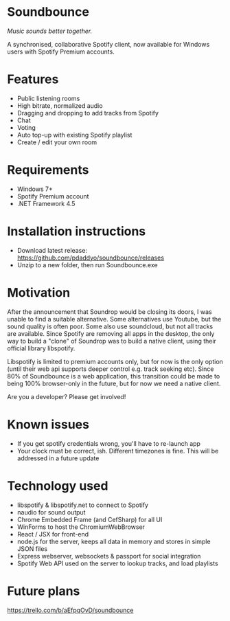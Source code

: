 Soundbounce 
=========================
*Music sounds better together.*

A synchronised, collaborative Spotify client, now available for Windows users with Spotify Premium accounts.

Features
=======
- Public listening rooms
- High bitrate, normalized audio
- Dragging and dropping to add tracks from Spotify
- Chat
- Voting
- Auto top-up with existing Spotify playlist
- Create / edit your own room

Requirements
==========
- Windows 7+
- Spotify Premium account
- .NET Framework 4.5

Installation instructions
=============
- Download latest release: https://github.com/pdaddyo/soundbounce/releases
- Unzip to a new folder, then run Soundbounce.exe

Motivation
==========
After the announcement that Soundrop would be closing its doors, I was unable to find a suitable alternative.  Some alternatives use Youtube, but the sound quality is often poor.  Some also use soundcloud, but not all tracks are available.  Since Spotify are removing all apps in the desktop, the only way to build a "clone" of Soundrop was to build a native client, using their official library libspotify.  

Libspotify is limited to premium accounts only, but for now is the only option (until their web api supports deeper control e.g. track seeking etc).  Since 80% of Soundbounce is a web application, this transition could be made to being 100% browser-only in the future, but for now we need a native client.  

Are you a developer?  Please get involved!

Known issues
============
- If you get spotify credentials wrong, you'll have to re-launch app
- Your clock must be correct, ish.  Different timezones is fine.  This will be addressed in a future update

Technology used
=================
- libspotify & libspotify.net to connect to Spotify
- naudio for sound output
- Chrome Embedded Frame (and CefSharp) for all UI
- WinForms to host the ChromiumWebBrowser
- React / JSX for front-end 
- node.js for the server, keeps all data in memory and stores in simple JSON files
- Express webserver, websockets & passport for social integration
- Spotify Web API used on the server to lookup tracks, and load playlists

Future plans
=========
https://trello.com/b/aEfpqOvD/soundbounce
